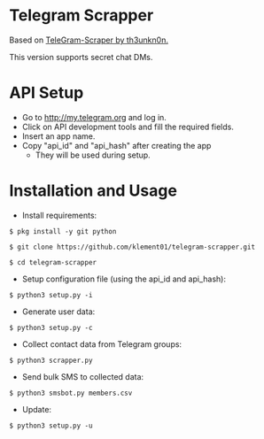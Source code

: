 # Telegram Scrapper

Based on [TeleGram-Scraper by th3unkn0n.](https://github.com/th3unkn0n/TeleGram-Scraper)

This version supports secret chat DMs.

# API Setup

* Go to http://my.telegram.org  and log in.
* Click on API development tools and fill the required fields.
* Insert an app name.
* Copy "api_id" and "api_hash" after creating the app
	* They will be used during setup.

# Installation and Usage

* Install requirements:

`$ pkg install -y git python`

`$ git clone https://github.com/klement01/telegram-scrapper.git`

`$ cd telegram-scrapper`

* Setup configuration file (using the api_id and api_hash):

`$ python3 setup.py -i`

* Generate user data:

`$ python3 setup.py -c`

* Collect contact data from Telegram groups:

`$ python3 scrapper.py`

* Send bulk SMS to collected data:

`$ python3 smsbot.py members.csv`

* Update:

`$ python3 setup.py -u`

